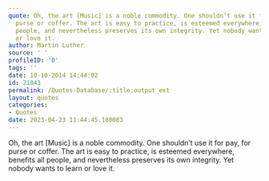 ```yaml
---
quote: Oh, the art [Music] is a noble commodity. One shouldn’t use it for pay, for
  purse or coffer. The art is easy to practice, is esteemed everywhere, benefits all
  people, and nevertheless preserves its own integrity. Yet nobody wants to learn
  or love it.
author: Martin Luther
source: ' '
profileID: '0'
tags: ''
date: 10-10-2014 14:44:02
id: 21043
permalink: /Quotes-Database/:title:output_ext
layout: quotes
categories:
- Quotes
date: 2023-04-23 11:44:45.180083
---
```

Oh, the art [Music] is a noble commodity. One shouldn’t use it for pay, for purse or coffer. The art is easy to practice, is esteemed everywhere, benefits all people, and nevertheless preserves its own integrity. Yet nobody wants to learn or love it.